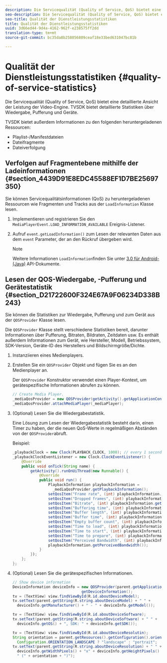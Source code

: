 ```yaml
---
description: Die Servicequalität (Quality of Service, QoS) bietet eine detaillierte Ansicht der Leistung der Video-Engine. TVSDK bietet detaillierte Statistiken über Wiedergabe, Pufferung und Geräte.
seo-description: Die Servicequalität (Quality of Service, QoS) bietet eine detaillierte Ansicht der Leistung der Video-Engine. TVSDK bietet detaillierte Statistiken über Wiedergabe, Pufferung und Geräte.
seo-title: Qualität der Dienstleistungsstatistiken
title: Qualität der Dienstleistungsstatistiken
uuid: 3d66ed44-9d4a-4162-962f-e238575ff2dd
translation-type: tm+mt
source-git-commit: bc35da8b258056809ceaf18e33bed631047bc81b

---
```



# Qualität der Dienstleistungsstatistiken {#quality-of-service-statistics}

Die Servicequalität (Quality of Service, QoS) bietet eine detaillierte Ansicht der Leistung der Video-Engine. TVSDK bietet detaillierte Statistiken über Wiedergabe, Pufferung und Geräte.

TVSDK bietet außerdem Informationen zu den folgenden heruntergeladenen Ressourcen:

* Playlist-/Manifestdateien
* Dateifragmente
* Dateiverfolgung

## Verfolgen auf Fragmentebene mithilfe der Ladeinformationen {#section_4439D91E8EDC45588EF1D7BE25697350}

Sie können Servicequalitätsinformationen (QoS) zu heruntergeladenen Ressourcen wie Fragmenten und Tracks aus der `LoadInformation` Klasse lesen.

1. Implementieren und registrieren Sie den `MediaPlayerEvent.LOAD_INFORMATION_AVAILABLE` Ereignis-Listener.
1. Aufruf `event.getLoadInformation()` zum Lesen der relevanten Daten aus dem `event` Parameter, der an den Rückruf übergeben wird.

   >[!NOTE]
   >
   >Weitere Informationen `LoadInformation`finden Sie unter [3.0 für Android-(Java)](https://help.adobe.com/en_US/primetime/api/psdk/javadoc3.0/index.html) API-Dokumente.

## Lesen der QOS-Wiedergabe, -Pufferung und Gerätestatistik {#section_D21722600F324E67A9F06234D338B243}

Sie können die Statistiken zur Wiedergabe, Pufferung und zum Gerät aus der `QOSProvider` Klasse lesen.

Die `QOSProvider` Klasse stellt verschiedene Statistiken bereit, darunter Informationen über Pufferung, Bitraten, Bildraten, Zeitdaten usw. Es enthält außerdem Informationen zum Gerät, wie Hersteller, Modell, Betriebssystem, SDK-Version, Geräte-ID des Herstellers und Bildschirmgröße/Dichte.

1. Instanziieren eines Medienplayers.
1. Erstellen Sie ein `QOSProvider` Objekt und fügen Sie es an den Medienplayer an.

   Der `QOSProvider` Konstruktor verwendet einen Player-Kontext, um gerätespezifische Informationen abrufen zu können.

   ```java
   // Create Media Player. 
   _mediaQosProvider = new QOSProvider(getActivity().getApplicationContext()); 
   _mediaQosProvider.attachMediaPlayer(_mediaPlayer);
   ```

1. (Optional) Lesen Sie die Wiedergabestatistik.

   Eine Lösung zum Lesen der Wiedergabestatistik besteht darin, einen Timer zu haben, der die neuen QoS-Werte in regelmäßigen Abständen von der `QOSProvider`abruft.

   Beispiel:

   ```java
   _playbackClock = new Clock(PLAYBACK_CLOCK, 1000); // every 1 second 
   _playbackClockEventListener = new Clock.ClockEventListener() { 
       @Override 
       public void onTick(String name) { 
           getActivity().runOnUiThread(new Runnable() { 
               @Override 
               public void run() { 
                   PlaybackInformation playbackInformation =  
                     _mediaQosProvider.getPlaybackInformation();  
                   setQosItem("Frame rate", (int) playbackInformation.getFrameRate());  
                   setQosItem("Dropped frames", (int) playbackInformation.getDroppedFrameCount()); 
                   setQosItem("Bitrate", (int) playbackInformation.getBitrate()); 
                   setQosItem("Buffering time", (int) playbackInformation.getBufferingTime());  
                   setQosItem("Buffer length", (int) playbackInformation.getBufferLength());  
                   setQosItem("Buffer time", (int) playbackInformation.getBufferTime());  
                   setQosItem("Empty buffer count", (int) playbackInformation.getEmptyBufferCount());  
                   setQosItem("Time to load", (int) playbackInformation.getTimeToLoad());  
                   setQosItem("Time to start", (int) playbackInformation.getTimeToStart()); 
                   setQosItem("Time to prepare", (int) playbackInformation.getTimeToPrepare()); 
                   setQosItem("Perceived Bandwidth", (int) playbackInformation.getPerceivedBandwidth());   
                   playbackInformation.getPerceivedBandwidth()); 
               } 
           }); 
       }; 
   }; 
   ```

1. (Optional) Lesen Sie die gerätespezifischen Informationen.

   ```java
   // Show device information 
   DeviceInformation deviceInfo = new QOSProvider(parent.getApplicationContext()). 
                                  getDeviceInformation(); 
   tv = (TextView) view.findViewById(R.id.aboutDeviceModel); 
   tv.setText(parent.getString(R.string.aboutDeviceModel) + " " +  
     deviceInfo.getManufacturer() + " - " + deviceInfo.getModel()); 
   
   tv = (TextView) view.findViewById(R.id.aboutDeviceSoftware); 
   tv.setText(parent.getString(R.string.aboutDeviceSoftware) + " " +  
     deviceInfo.getOS() + ", SDK: " + deviceInfo.getSDK()); 
   
   tv = (TextView) view.findViewById(R.id.aboutDeviceResolutin); 
   String orientation = parent.getResources().getConfiguration().orientation ==  
     Configuration.ORIENTATION_LANDSCAPE ? "landscape" : "portrait"; 
   tv.setText(parent.getString(R.string.aboutDeviceResolution) + " " +  
     deviceInfo.getWidthPixels() + "x" + deviceInfo.getHeightPixels() +  
     " (" + orientation + ")"); 
   ```
